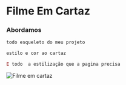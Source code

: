 #  Filme Em Cartaz
### Abordamos 
~~~html
todo esqueleto do meu projeto 
~~~ 
~~~CSS
estilo e cor ao cartaz
~~~
~~~javascript
E todo  a estilização que a pagina precisa
~~~


![Filme em cartaz](https://user-images.githubusercontent.com/101010396/231619187-b7464cab-e807-4702-baeb-db25523a5d3a.PNG)

